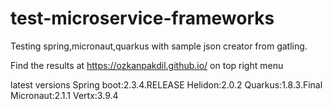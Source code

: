 # test-microservice-frameworks

Testing spring,micronaut,quarkus with sample json creator from gatling.

Find the results at https://ozkanpakdil.github.io/ on top right menu

latest versions
Spring boot:2.3.4.RELEASE
Helidon:2.0.2
Quarkus:1.8.3.Final
Micronaut:2.1.1
Vertx:3.9.4